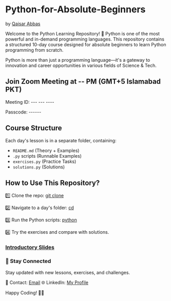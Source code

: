 # Python-for-Absolute-Beginners
by [Qaisar Abbas](https://github.com/QaisarAbbas2024/)

Welcome to the Python Learning Repository! 🚀
Python is one of the most powerful and in-demand programming languages. This repository contains a structured 10-day course designed for absolute beginners to learn Python programming from scratch.

Python is more than just a programming language—it's a gateway to innovation and career opportunities in various fields of Science & Tech.

## Join Zoom Meeting at -- PM (GMT+5 Islamabad PKT)

Meeting ID: --- --- ----

Passcode: ------

## Course Structure
Each day's lesson is in a separate folder, containing:
- `README.md` (Theory + Examples)
- `.py` scripts (Runnable Examples)
- `exercises.py` (Practice Tasks)
- `solutions.py` (Solutions)

## How to Use This Repository?

1️⃣ Clone the repo:
[git clone](https://github.com/QaisarAbbas2024/Python-for-Absolute-Beginners.git)

2️⃣ Navigate to a day's folder:
[cd](Day-01.md)

3️⃣ Run the Python scripts:
[python](Day-01.py)

4️⃣ Try the exercises and compare with solutions.

### [Introductory Slides](https://docs.google.com/presentation/d/1MtS49cujCHNGnQuQUOePSOXJngB-XQs-aJl9D1qHJlU/edit#slide=id.p1)

### 📩 Stay Connected
Stay updated with new lessons, exercises, and challenges.

📧 Contact: [Email](qaisar701shan@gmail.com)
🌐 LinkedIn: [My Profile](https://www.linkedin.com/in/qaisar-abbas2024/)

Happy Coding! 🚀🐍
